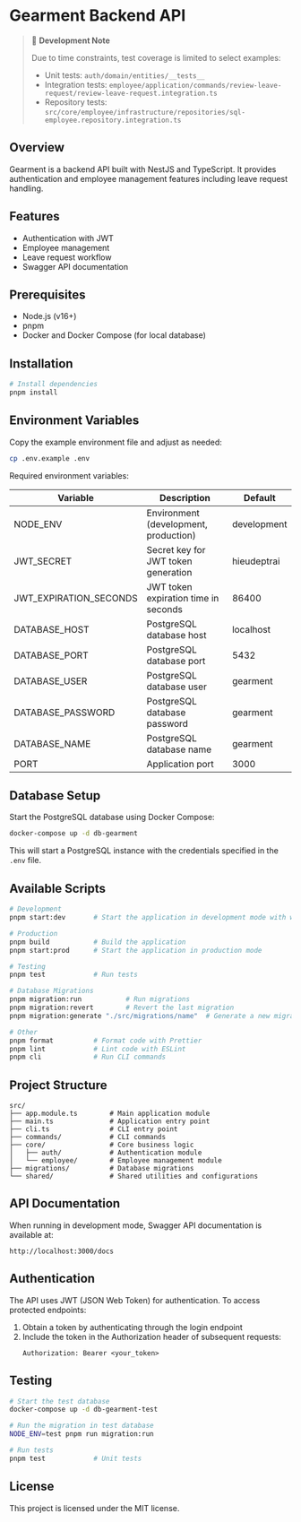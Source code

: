# Gearment Backend API

> 📝 <b>Development Note</b>
> 
> Due to time constraints, test coverage is limited to select examples:
> - Unit tests: `auth/domain/entities/__tests__`
> - Integration tests: `employee/application/commands/review-leave-request/review-leave-request.integration.ts`
> - Repository tests: `src/core/employee/infrastructure/repositories/sql-employee.repository.integration.ts`

## Overview

Gearment is a backend API built with NestJS and TypeScript. It provides authentication and employee management features including leave request handling.

## Features

- Authentication with JWT
- Employee management
- Leave request workflow
- Swagger API documentation

## Prerequisites

- Node.js (v16+)
- pnpm
- Docker and Docker Compose (for local database)

## Installation

```bash
# Install dependencies
pnpm install
```

## Environment Variables

Copy the example environment file and adjust as needed:

```bash
cp .env.example .env
```

Required environment variables:

| Variable | Description | Default |
|----------|-------------|--------|
| NODE_ENV | Environment (development, production) | development |
| JWT_SECRET | Secret key for JWT token generation | hieudeptrai |
| JWT_EXPIRATION_SECONDS | JWT token expiration time in seconds | 86400 |
| DATABASE_HOST | PostgreSQL database host | localhost |
| DATABASE_PORT | PostgreSQL database port | 5432 |
| DATABASE_USER | PostgreSQL database user | gearment |
| DATABASE_PASSWORD | PostgreSQL database password | gearment |
| DATABASE_NAME | PostgreSQL database name | gearment |
| PORT | Application port | 3000 |

## Database Setup

Start the PostgreSQL database using Docker Compose:

```bash
docker-compose up -d db-gearment
```

This will start a PostgreSQL instance with the credentials specified in the `.env` file.

## Available Scripts

```bash
# Development
pnpm start:dev       # Start the application in development mode with watch

# Production
pnpm build           # Build the application
pnpm start:prod      # Start the application in production mode

# Testing
pnpm test            # Run tests

# Database Migrations
pnpm migration:run           # Run migrations
pnpm migration:revert        # Revert the last migration
pnpm migration:generate "./src/migrations/name"  # Generate a new migration

# Other
pnpm format          # Format code with Prettier
pnpm lint            # Lint code with ESLint
pnpm cli             # Run CLI commands
```

## Project Structure

```
src/
├── app.module.ts        # Main application module
├── main.ts              # Application entry point
├── cli.ts               # CLI entry point
├── commands/            # CLI commands
├── core/                # Core business logic
│   ├── auth/            # Authentication module
│   └── employee/        # Employee management module
├── migrations/          # Database migrations
└── shared/              # Shared utilities and configurations
```

## API Documentation

When running in development mode, Swagger API documentation is available at:

```
http://localhost:3000/docs
```

## Authentication

The API uses JWT (JSON Web Token) for authentication. To access protected endpoints:

1. Obtain a token by authenticating through the login endpoint
2. Include the token in the Authorization header of subsequent requests:
   ```
   Authorization: Bearer <your_token>
   ```

## Testing

```bash
# Start the test database
docker-compose up -d db-gearment-test

# Run the migration in test database
NODE_ENV=test pnpm run migration:run

# Run tests
pnpm test            # Unit tests
```

## License

This project is licensed under the MIT license.


